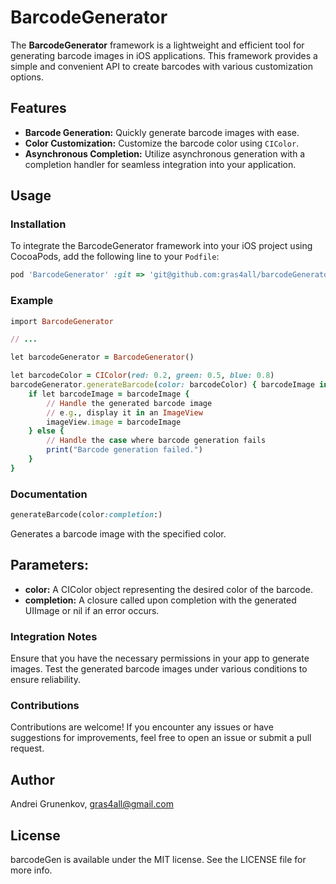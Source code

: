 # BarcodeGenerator

The **BarcodeGenerator** framework is a lightweight and efficient tool for generating barcode images in iOS applications. This framework provides a simple and convenient API to create barcodes with various customization options.

## Features

- **Barcode Generation:** Quickly generate barcode images with ease.
- **Color Customization:** Customize the barcode color using `CIColor`.
- **Asynchronous Completion:** Utilize asynchronous generation with a completion handler for seamless integration into your application.

## Usage

### Installation

To integrate the BarcodeGenerator framework into your iOS project using CocoaPods, add the following line to your `Podfile`:

```ruby
pod 'BarcodeGenerator' :git => 'git@github.com:gras4all/barcodeGenerator.git'
```

### Example
```ruby
import BarcodeGenerator

// ...

let barcodeGenerator = BarcodeGenerator()

let barcodeColor = CIColor(red: 0.2, green: 0.5, blue: 0.8)
barcodeGenerator.generateBarcode(color: barcodeColor) { barcodeImage in
    if let barcodeImage = barcodeImage {
        // Handle the generated barcode image
        // e.g., display it in an ImageView
        imageView.image = barcodeImage
    } else {
        // Handle the case where barcode generation fails
        print("Barcode generation failed.")
    }
}
```
### Documentation
```ruby
generateBarcode(color:completion:)
```
Generates a barcode image with the specified color.

## Parameters:
- **color:** A CIColor object representing the desired color of the barcode.
- **completion:** A closure called upon completion with the generated UIImage or nil if an error occurs.

### Integration Notes
Ensure that you have the necessary permissions in your app to generate images.
Test the generated barcode images under various conditions to ensure reliability.

### Contributions
Contributions are welcome! If you encounter any issues or have suggestions for improvements, feel free to open an issue or submit a pull request.

## Author
Andrei Grunenkov, gras4all@gmail.com

## License
barcodeGen is available under the MIT license. See the LICENSE file for more info.
